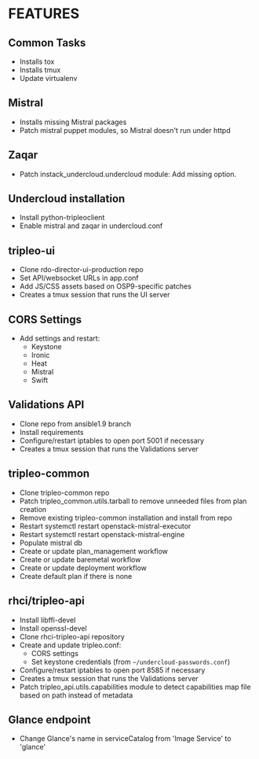 # FEATURES

## Common Tasks

- Installs tox
- Installs tmux
- Update virtualenv

## Mistral

- Installs missing Mistral packages
- Patch mistral puppet modules, so Mistral doesn't run under httpd

## Zaqar

- Patch instack_undercloud.undercloud module: Add missing option.

## Undercloud installation

- Install python-tripleoclient
- Enable mistral and zaqar in undercloud.conf

## tripleo-ui

- Clone rdo-director-ui-production repo
- Set API/websocket URLs in app.conf
- Add JS/CSS assets based on OSP9-specific patches
- Creates a tmux session that runs the UI server

## CORS Settings

- Add settings and restart:
    - Keystone
    - Ironic
    - Heat
    - Mistral
    - Swift

## Validations API

- Clone repo from ansible1.9 branch
- Install requirements
- Configure/restart iptables to open port 5001 if necessary 
- Creates a tmux session that runs the Validations server

## tripleo-common

- Clone tripleo-common repo
- Patch tripleo_common.utils.tarball to remove unneeded files from plan creation
- Remove existing tripleo-common installation and install from repo
- Restart systemctl restart openstack-mistral-executor
- Restart systemctl restart openstack-mistral-engine
- Populate mistral db
- Create or update plan_management workflow
- Create or update baremetal workflow
- Create or update deployment workflow
- Create default plan if there is none

## rhci/tripleo-api
- Install libffi-devel
- Install openssl-devel
- Clone rhci-tripleo-api repository
- Create and update tripleo.conf:
    - CORS settings
    - Set keystone credentials (from `~/undercloud-passwords.conf`)
- Configure/restart iptables to open port 8585 if necessary 
- Creates a tmux session that runs the Validations server
- Patch tripleo_api.utils.capabilities module to detect capabilities map file based on path instead of metadata

## Glance endpoint

- Change Glance's name in serviceCatalog from 'Image Service' to 'glance'

